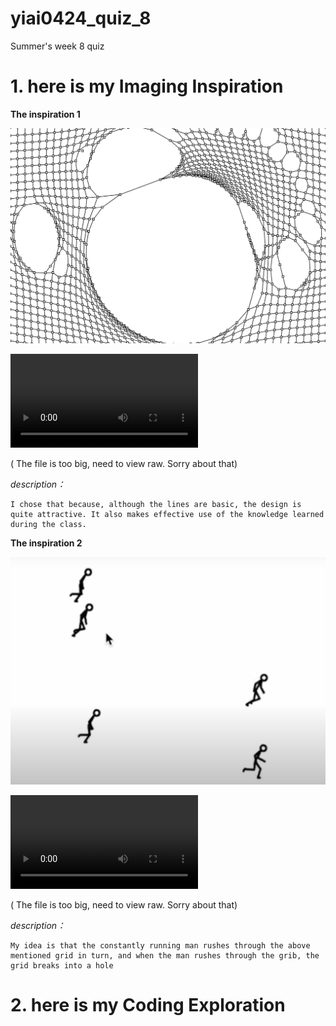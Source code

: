 # yiai0424_quiz_8
Summer's week 8 quiz


# 1. here is my Imaging Inspiration

**The inspiration 1**

![The inspiration 1](readImages/inspiration1.png)

![Animation 1](readImages/inspiration1.mov)

( The file is too big, need to view raw. Sorry about that)

*description：*

```
I chose that because, although the lines are basic, the design is quite attractive. It also makes effective use of the knowledge learned during the class.
```

**The inspiration 2**

![The inspiration 1](readImages/inspiration2.png)

![Animation 2](readImages/inspiration2.mov)

( The file is too big, need to view raw. Sorry about that)

*description：*

```
My idea is that the constantly running man rushes through the above mentioned grid in turn, and when the man rushes through the grib, the grid breaks into a hole
```

# 2. here is my Coding Exploration